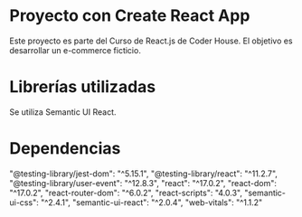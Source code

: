 # Proyecto con Create React App

Este proyecto es parte del Curso de React.js de Coder House. El objetivo es desarrollar un e-commerce ficticio.

# Librerías utilizadas

Se utiliza Semantic UI React.

# Dependencias

"@testing-library/jest-dom": "^5.15.1",
"@testing-library/react": "^11.2.7",
"@testing-library/user-event": "^12.8.3",
"react": "^17.0.2",
"react-dom": "^17.0.2",
"react-router-dom": "^6.0.2",
"react-scripts": "4.0.3",
"semantic-ui-css": "^2.4.1",
"semantic-ui-react": "^2.0.4",
"web-vitals": "^1.1.2"

